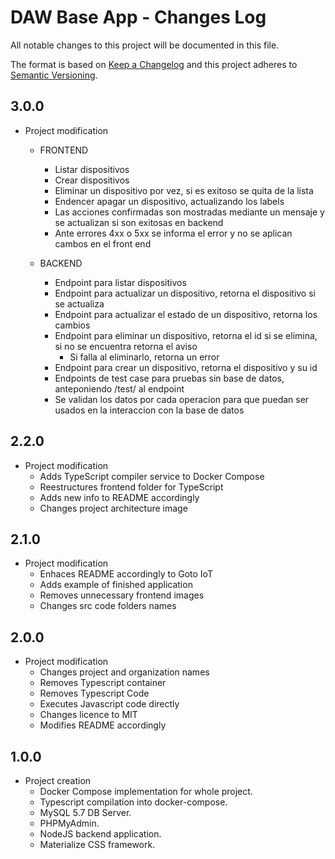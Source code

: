 # DAW Base App - Changes Log

All notable changes to this project will be documented in this file.

The format is based on [Keep a Changelog](http://keepachangelog.com/) and this project adheres to [Semantic Versioning](http://semver.org/).

## 3.0.0
* Project modification
    * FRONTEND
        * Listar dispositivos
        * Crear dispositivos
        * Eliminar un dispositivo por vez, si es exitoso se quita de la lista
        * Endencer apagar un dispositivo, actualizando los labels
        * Las acciones confirmadas son mostradas mediante un mensaje y se actualizan si son exitosas en backend
        * Ante errores 4xx o 5xx se informa el error y no se aplican cambos en el front end

    * BACKEND
        * Endpoint para listar dispositivos
        * Endpoint para actualizar un dispositivo, retorna el dispositivo si se actualiza
        * Endpoint para actualizar el estado de un dispositivo, retorna los cambios
        * Endpoint para eliminar un dispositivo, retorna el id si se elimina, si no se encuentra retorna el aviso
            * Si falla al eliminarlo, retorna un error
        * Endpoint para crear un dispositivo, retorna el dispositivo y su id
        * Endpoints de test case para pruebas sin base de datos, anteponiendo /test/ al endpoint
        * Se validan los datos por cada operacion para que puedan ser usados en la interaccion con la base de datos

## 2.2.0

* Project modification
    * Adds TypeScript compiler service to Docker Compose
    * Reestructures frontend folder for TypeScript
    * Adds new info to README accordingly
    * Changes project architecture image

## 2.1.0

* Project modification
    * Enhaces README accordingly to Goto IoT
    * Adds example of finished application
    * Removes unnecessary frontend images
    * Changes src code folders names

## 2.0.0

* Project modification
    * Changes project and organization names
    * Removes Typescript container
    * Removes Typescript Code
    * Executes Javascript code directly
    * Changes licence to MIT
    * Modifies README accordingly

## 1.0.0

* Project creation
    * Docker Compose implementation for whole project.
    * Typescript compilation into docker-compose.
    * MySQL 5.7 DB Server.
    * PHPMyAdmin.
    * NodeJS backend application.
    * Materialize CSS framework.
